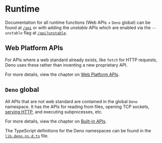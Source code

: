 # Runtime

Documentation for all runtime functions (Web APIs + `Deno` global) can be found
at [`/api`](https://deno.land/api) or with adding the _unstable_ APIs which are
enabled via the `--unstable` flag at
[`/api?unstable`](https://deno.land/api?unstable=true).

## Web Platform APIs

For APIs where a web standard already exists, like `fetch` for HTTP requests,
Deno uses these rather than inventing a new proprietary API.

For more details, view the chapter on
[Web Platform APIs](./web_platform_apis.md).

## `Deno` global

All APIs that are not web standard are contained in the global `Deno` namespace.
It has the APIs for reading from files, opening TCP sockets,
[serving HTTP](./http_server_apis.md), and executing subprocesses, etc.

For more details, view the chapter on [Built-in APIs](./builtin_apis.md).

The TypeScript definitions for the Deno namespaces can be found in the
[`lib.deno.ns.d.ts`](https://github.com/denoland/deno/blob/$CLI_VERSION/cli/tsc/dts/lib.deno.ns.d.ts)
file.
